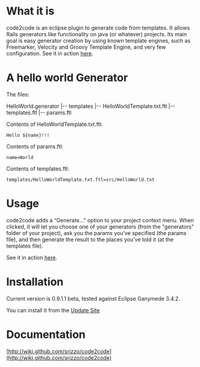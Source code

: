 
# What it is

code2code is an eclipse plugin to generate code from templates. It allows Rails generators like functionality on java (or whatever) projects. Its main goal is easy generator creation by using known template engines, such as Freemarker, Velocity and Groovy Template Engine, and very few configuration. See it in action  [here](http://elsethenif.wordpress.com/2009/06/12/quickly-cruding-with-code2code-plugin-and-vraptor2/).

# A hello world Generator

The files:

  HelloWorld.generator
      |-- templates
          |-- HelloWorldTemplate.txt.ftl
      |-- templates.ftl
      |-- params.ftl


Contents of HelloWorldTemplate.txt.ftl:

    Hello ${name}!!!


Contents of params.ftl:

    name=World


Contents of templates.ftl:

    templates/HelloWorldTemplate.txt.ftl=src/HelloWorld.txt



# Usage

code2code adds a “Generate…” option to your project context menu. When clicked, it will let you choose one of your generators (from the "generators" folder of your project), ask you the params you’ve specified (the params file), and then generate the result to the places you’ve told it (at the templates file).

See it in action  [here](http://elsethenif.wordpress.com/2009/06/12/quickly-cruding-with-code2code-plugin-and-vraptor2/).

# Installation

Current version is 0.9.1.1 beta, tested against Eclipse Ganymede 3.4.2.

You can install it from the [Update Site](http://srizzo.github.com/code2code/updatesite)

# Documentation

[http://wiki.github.com/srizzo/code2code](http://wiki.github.com/srizzo/code2code)

